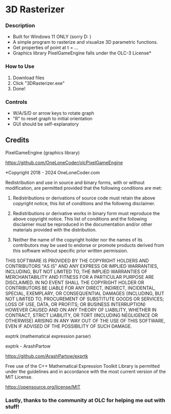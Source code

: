 # 3D Rasterizer

### Description
- Built for Windows 11 ONLY (sorry D: )
- A simple program to rasterize and visualize 3D parametric functions.
- Get properties of point at t = ...
- Graphics library PixelGameEngine falls under the OLC-3 License*

### How to Use
1. Download files
2. Click "3DRasterizer.exe"
3. Done!

### Controls
- W/A/S/D or arrow keys to rotate graph
- "R" to reset graph to initial orientation
- GUI should be self-explanatory

## Credits
PixelGameEngine (graphics library)

https://github.com/OneLoneCoder/olcPixelGameEngine

*Copyright 2018 - 2024 OneLoneCoder.com

Redistribution and use in source and binary forms, with or without modification, are permitted provided that the following conditions are met:

1. Redistributions or derivations of source code must retain the above copyright notice, this list of conditions and the following disclaimer.

2. Redistributions or derivative works in binary form must reproduce the above copyright notice. This list of conditions and the following disclaimer must be reproduced in the documentation and/or other materials provided with the distribution.

3. Neither the name of the copyright holder nor the names of its contributors may be used to endorse or promote products derived from this software without specific prior written permission.

THIS SOFTWARE IS PROVIDED BY THE COPYRIGHT HOLDERS AND CONTRIBUTORS "AS IS" AND ANY EXPRESS OR IMPLIED WARRANTIES, INCLUDING, BUT NOT LIMITED TO, THE IMPLIED WARRANTIES OF MERCHANTABILITY AND FITNESS FOR A PARTICULAR PURPOSE ARE DISCLAIMED. IN NO EVENT SHALL THE COPYRIGHT HOLDER OR CONTRIBUTORS BE LIABLE FOR ANY DIRECT, INDIRECT, INCIDENTAL, SPECIAL, EXEMPLARY, OR CONSEQUENTIAL DAMAGES (INCLUDING, BUT NOT LIMITED TO, PROCUREMENT OF SUBSTITUTE GOODS OR SERVICES; LOSS OF USE, DATA, OR PROFITS; OR BUSINESS INTERRUPTION) HOWEVER CAUSED AND ON ANY THEORY OF LIABILITY, WHETHER IN CONTRACT, STRICT LIABILITY, OR TORT (INCLUDING NEGLIGENCE OR OTHERWISE) ARISING IN ANY WAY OUT OF THE USE OF THIS SOFTWARE, EVEN IF ADVISED OF THE POSSIBILITY OF SUCH DAMAGE.

exptrk (mathematical expression parser)

exptrk - ArashPartow 

https://github.com/ArashPartow/exprtk

Free  use  of  the  C++  Mathematical  Expression  Toolkit  Library is
permitted under the guidelines and in accordance with the most current
version of the MIT License.

https://opensource.org/license/MIT

### Lastly, thanks to the community at OLC for helping me out with stuff!